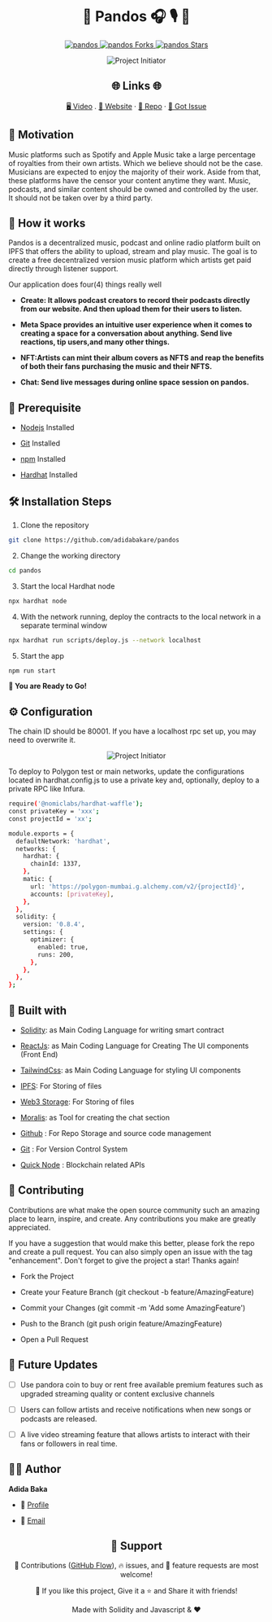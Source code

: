 <p align="center">

</p>
<h1 align="center">🌟 Pandos 🎧 🎙️ 🌟</h1>

<p align="center">
<a href="https://github.com/adidabakare/pandos/blob/master/LICENSE" title="License">
<img src="https://img.shields.io/github/license/adidabakare/pandos" alt="pandos"/>
</a>
<a href="https://github.com/adidabakare/pandos/fork" title="Forks">
<img src="https://img.shields.io/github/forks/adidabakare/pandos" alt="pandos Forks"/>
</a>
<a href="https://github.com/adidabakare/pandos" title="Stars">
<img src="https://img.shields.io/github/stars/adidabakare/pandos" alt="pandos Stars"/>
</a>

</a>
</p>

<p align="center" title="Project Initiator"><img src="./src/assets/img/pandos.png" alt="Project Initiator"/></p>

<h2 align="center">🌐 Links 🌐</h2>
<p align="center">
    <a href="https://www.youtube.com/watch?v=T014y08VT5I" title="">🖥️ Video</a>
    .
    <a href="https://youtu.be/ud4P45zhCk0" title="">🔗 Website</a>
    ·
    <a href="https://github.com/adidabakare/pandos" title="">📂 Repo</a>
    ·
    <a href="https://github.com/adidabakare/pandos" title="🐛Report Bug/🎊Request Feature">🚀 Got Issue</a>
</p>

## 💪 Motivation

Music platforms such as Spotify and Apple Music take a large percentage of royalties from their own artists. Which we believe should not be the case. Musicians are expected to enjoy the majority of their work. Aside from that, these platforms have the censor your content anytime they want. Music, podcasts, and similar content should be owned and controlled by the user. It should not be taken over by a third party.

## 🚀 How it works

Pandos is a decentralized music, podcast and online radio platform built on IPFS that offers the ability to upload, stream and play music. The goal is to create a free decentralized version music platform which artists get paid directly through listener support.

Our application does four(4) things really well

- **Create: It allows podcast creators to record their podcasts directly from our website. And then upload them for their users to listen.**

- **Meta Space provides an intuitive user experience when it comes to creating a space for a conversation about anything. Send live reactions, tip users,and many other things.**

- **NFT:Artists can mint their album covers as NFTS and reap the benefits of both their fans purchasing the music and their NFTS.**

- **Chat: Send live messages during online space session on pandos.**

## 🦋 Prerequisite

- [Nodejs](https://nodejs.org/en// "Node") Installed

- [Git](https://git-scm.com/ "Git OFficial") Installed

- [npm](https://www.npmjs.com/ "npm ") Installed

- [Hardhat](https://hardhat.org/ "Hardhat ") Installed

## 🛠️ Installation Steps

1. Clone the repository

```Bash
git clone https://github.com/adidabakare/pandos
```

2. Change the working directory

```Bash
cd pandos
```

3. Start the local Hardhat node

```Bash
npx hardhat node
```

4. With the network running, deploy the contracts to the local network in a separate terminal window

```Bash
npx hardhat run scripts/deploy.js --network localhost
```

5. Start the app

```Bash
npm run start
```

**🎇 You are Ready to Go!**

## ⚙️ Configuration

The chain ID should be 80001. If you have a localhost rpc set up, you may need to overwrite it.

<p align="center" title="Project Initiator"><img src="./src/assets/img/rpc.jpg" alt="Project Initiator"/></p>

To deploy to Polygon test or main networks, update the configurations located in hardhat.config.js to use a private key and, optionally, deploy to a private RPC like Infura.

```Bash
require('@nomiclabs/hardhat-waffle');
const privateKey = 'xxx';
const projectId = 'xx';

module.exports = {
  defaultNetwork: 'hardhat',
  networks: {
    hardhat: {
      chainId: 1337,
    },
    matic: {
      url: 'https://polygon-mumbai.g.alchemy.com/v2/{projectId}',
      accounts: [privateKey],
    },
  },
  solidity: {
    version: '0.8.4',
    settings: {
      optimizer: {
        enabled: true,
        runs: 200,
      },
    },
  },
};
```

## 👷 Built with

- [Solidity](https://docs.soliditylang.org/en/v0.8.17/ "Solidity"): as Main Coding Language for writing smart contract

- [ReactJs](https://reactjs.org/ "React Js"): as Main Coding Language for Creating The UI components (Front End)

- [TailwindCss](https://tailwindcss.com/ "Tailwind Css"): as Main Coding Language for styling UI components

- [IPFS](https://ipfs.tech/ "IPFS"): For Storing of files

- [Web3 Storage](https://www.google.com/search?q=web3storage "Web3 Storage"): For Storing of files

- [Moralis](https://moralis.io/ "Moralis"): as Tool for creating the chat section

- [Github](https://github.com/ "Github") : For Repo Storage and source code management

- [Git](https://git-scm.com/ "Git") : For Version Control System

- [Quick Node](https://www.quicknode.com "QuickNode") : Blockchain related APIs

## 📂 Contributing

Contributions are what make the open source community such an amazing place to learn, inspire, and create. Any contributions you make are greatly appreciated.

If you have a suggestion that would make this better, please fork the repo and create a pull request. You can also simply open an issue with the tag "enhancement". Don't forget to give the project a star! Thanks again!

- Fork the Project

- Create your Feature Branch (git checkout -b feature/AmazingFeature)

- Commit your Changes (git commit -m 'Add some AmazingFeature')

- Push to the Branch (git push origin feature/AmazingFeature)

- Open a Pull Request

## 🎊 Future Updates

- [ ] Use pandora coin to buy or rent free available premium features such as upgraded streaming quality or content exclusive channels

- [ ] Users can follow artists and receive notifications when new songs or podcasts are released.

- [ ] A live video streaming feature that allows artists to interact with their fans or followers in real time.

## 🧑🏻 Author

**Adida Baka**

- 🌌 [Profile](https://github.com/adidabakare "Adida Baka")

- 🏮 [Email](adidabakare@gmail.com "Hi!")

<h2 align="center">🤝 Support</h2>

<p align="center">🎀 Contributions (<a href="https://guides.github.com/introduction/flow" title="GitHub flow">GitHub Flow</a>), 🔥 issues, and 🥮 feature requests are most welcome!</p>

<p align="center">💙 If you like this project, Give it a ⭐ and Share it with friends!</p>

<p align="center">Made with Solidity and Javascript & ❤️ </p>
